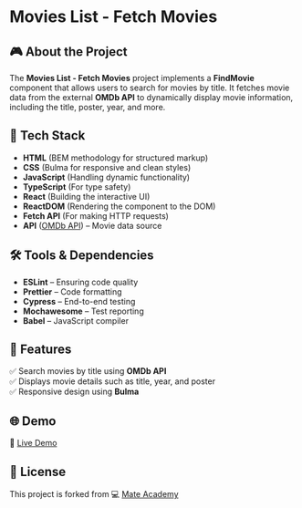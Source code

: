 # Movies List - Fetch Movies

## 🎮 About the Project
The **Movies List - Fetch Movies** project implements a **FindMovie** component that allows users to search for movies by title. It fetches movie data from the external **OMDb API** to dynamically display movie information, including the title, poster, year, and more.

## 🚀 Tech Stack
- **HTML** (BEM methodology for structured markup)  
- **CSS** (Bulma for responsive and clean styles)  
- **JavaScript** (Handling dynamic functionality)  
- **TypeScript** (For type safety)  
- **React** (Building the interactive UI)  
- **ReactDOM** (Rendering the component to the DOM)  
- **Fetch API** (For making HTTP requests)  
- **API** ([OMDb API](http://www.omdbapi.com/)) – Movie data source

## 🛠️ Tools & Dependencies
- **ESLint** – Ensuring code quality  
- **Prettier** – Code formatting  
- **Cypress** – End-to-end testing  
- **Mochawesome** – Test reporting  
- **Babel** – JavaScript compiler  

## 📌 Features
✅ Search movies by title using **OMDb API**  
✅ Displays movie details such as title, year, and poster  
✅ Responsive design using **Bulma**

## 🌐 Demo
🔗 [Live Demo](https://AndriiZakharenko.github.io/movies-list-fetch-movies/)

## 📜 License
This project is forked from 💻 [Mate Academy](https://github.com/mate-academy/react_movies-list-fetch-movies)
